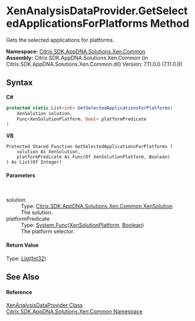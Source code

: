 # XenAnalysisDataProvider.GetSelectedApplicationsForPlatforms Method 
 

Gets the selected applications for platforms.

**Namespace:**&nbsp;[Citrix.SDK.AppDNA.Solutions.Xen.Common](013dc694-c357-448d-ed5a-b5c48a7f6852.md)<br />**Assembly:**&nbsp;Citrix.SDK.AppDNA.Solutions.Xen.Common (in Citrix.SDK.AppDNA.Solutions.Xen.Common.dll) Version: 7.11.0.0 (7.11.0.0)

## Syntax

**C#**
```csharp
protected static List<int> GetSelectedApplicationsForPlatforms(
	XenSolution solution,
	Func<XenSolutionPlatform, bool> platformPredicate
)
```

**VB**
```vbnet
Protected Shared Function GetSelectedApplicationsForPlatforms ( 
	solution As XenSolution,
	platformPredicate As Func(Of XenSolutionPlatform, Boolean)
) As List(Of Integer)
```


#### Parameters
&nbsp;<dl><dt>solution</dt><dd>Type: <a href="599f6061-d94a-ac2f-f6a0-2b211ae83ae4">Citrix.SDK.AppDNA.Solutions.Xen.Common.XenSolution</a><br />The solution.</dd><dt>platformPredicate</dt><dd>Type: <a href="http://msdn2.microsoft.com/en-us/library/bb549151" target="_blank">System.Func</a>(<a href="0e04915f-6b1a-0016-6a11-cd519e55dcbe">XenSolutionPlatform</a>, <a href="http://msdn2.microsoft.com/en-us/library/a28wyd50" target="_blank">Boolean</a>)<br />The platform selector.</dd></dl>

#### Return Value
Type: <a href="http://msdn2.microsoft.com/en-us/library/6sh2ey19" target="_blank">List</a>(<a href="http://msdn2.microsoft.com/en-us/library/td2s409d" target="_blank">Int32</a>)<br />

## See Also


#### Reference
<a href="3f6d434e-9e52-6912-18bf-ccc856ba06d7">XenAnalysisDataProvider Class</a><br /><a href="013dc694-c357-448d-ed5a-b5c48a7f6852">Citrix.SDK.AppDNA.Solutions.Xen.Common Namespace</a><br />
